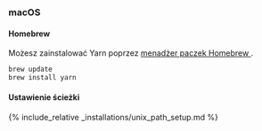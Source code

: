 ### macOS

#### Homebrew

Możesz zainstalować Yarn poprzez [menadżer paczek Homebrew ](http://brew.sh/).

```sh
brew update
brew install yarn
```

#### Ustawienie ścieżki

{% include_relative _installations/unix_path_setup.md %}